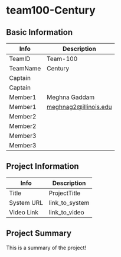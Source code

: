# team100-Century

## Basic Information

|   Info      |        Description     |
| ----------- | ---------------------- |
| TeamID      |        Team-100        |
| TeamName    |        Century         |
| Captain     |                        | 
| Captain     |                        |
| Member1     |      Meghna Gaddam     |
| Member1     |  meghnag2@illinois.edu |
| Member2     |                        |
| Member2     |                        |
| Member3     |                        |
| Member3     |                        |

## Project Information

|   Info      |        Description     |
| ----------- | ---------------------- |
|  Title      |       ProjectTitle     |
| System URL  |      link_to_system    |
| Video Link  |      link_to_video     |

## Project Summary

This is a summary of the project!
